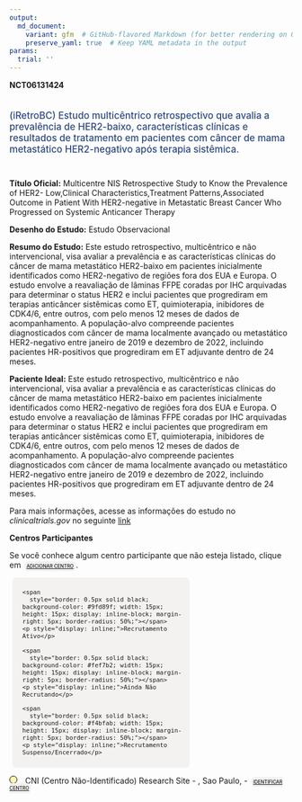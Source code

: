 ```yaml
---
output: 
  md_document:
    variant: gfm  # GitHub-flavored Markdown (for better rendering on GitHub)
    preserve_yaml: true  # Keep YAML metadata in the output
params:
  trial: ''
---
```


**NCT06131424**

<div style="padding: 5px 5px 5px 0px; font-size: 1.20em; font-weight: 500; color: #2E4A7F; text-align: left; margin-bottom: 20px">

(iRetroBC) Estudo multicêntrico retrospectivo que avalia a prevalência
de HER2-baixo, características clínicas e resultados de tratamento em
pacientes com câncer de mama metastático HER2-negativo após terapia
sistêmica.

</div>

**Título Oficial:** Multicentre NIS Retrospective Study to Know the
Prevalence of HER2- Low,Clinical Characteristics,Treatment
Patterns,Associated Outcome in Patient With HER2-negative in Metastatic
Breast Cancer Who Progressed on Systemic Anticancer Therapy

**Desenho do Estudo:** Estudo Observacional

**Resumo do Estudo:** Este estudo retrospectivo, multicêntrico e não
intervencional, visa avaliar a prevalência e as características clínicas
do câncer de mama metastático HER2-baixo em pacientes inicialmente
identificados como HER2-negativo de regiões fora dos EUA e Europa. O
estudo envolve a reavaliação de lâminas FFPE coradas por IHC arquivadas
para determinar o status HER2 e inclui pacientes que progrediram em
terapias anticâncer sistêmicas como ET, quimioterapia, inibidores de
CDK4/6, entre outros, com pelo menos 12 meses de dados de
acompanhamento. A população-alvo compreende pacientes diagnosticados com
câncer de mama localmente avançado ou metastático HER2-negativo entre
janeiro de 2019 e dezembro de 2022, incluindo pacientes HR-positivos que
progrediram em ET adjuvante dentro de 24 meses.

**Paciente Ideal:** Este estudo retrospectivo, multicêntrico e não
intervencional, visa avaliar a prevalência e as características clínicas
do câncer de mama metastático HER2-baixo em pacientes inicialmente
identificados como HER2-negativo de regiões fora dos EUA e Europa. O
estudo envolve a reavaliação de lâminas FFPE coradas por IHC arquivadas
para determinar o status HER2 e inclui pacientes que progrediram em
terapias anticâncer sistêmicas como ET, quimioterapia, inibidores de
CDK4/6, entre outros, com pelo menos 12 meses de dados de
acompanhamento. A população-alvo compreende pacientes diagnosticados com
câncer de mama localmente avançado ou metastático HER2-negativo entre
janeiro de 2019 e dezembro de 2022, incluindo pacientes HR-positivos que
progrediram em ET adjuvante dentro de 24 meses.

Para mais informações, acesse as informações do estudo no
*clinicaltrials.gov* no seguinte
[link](https://clinicaltrials.gov/ct2/show/NCT06131424)

**Centros Participantes**

Se você conhece algum centro participante que não esteja listado, clique
em
<span style="color: #2E4A7F; margin-left: 2px; padding: 4px; background-color: #f3f2f1; border-radius: 8px; font-weight: 500; font-size: 0.6em"><a
href="https://flazar.shinyapps.io/formsapp?study_nct_id=NCT06131424&amp;location_id=N%2FA&amp;location_full_name=N%2FA&amp;form_type=Adicionar%20Centro"
target="_blank">ADICIONAR CENTRO</a></span>.

<div style="margin-bottom: 8px; margin-left: 5px; padding: 8px; max-width: 300px; background-color: #f3f2f1; border-radius: 8px; font-size: 0.9em">

<div style="margin-left: 10px;">

    <span 
      style="border: 0.5px solid black; background-color: #9fd89f; width: 15px; height: 15px; display: inline-block; margin-right: 5px; border-radius: 50%;"></span>
    <p style="display: inline;">Recrutamento Ativo</p>

</div>

<div style="margin-left: 10px;">

    <span 
      style="border: 0.5px solid black; background-color: #fef7b2; width: 15px; height: 15px; display: inline-block; margin-right: 5px; border-radius: 50%;"></span>
    <p style="display: inline;">Ainda Não Recrutando</p>

</div>

<div style="margin-left: 10px;">

    <span 
      style="border: 0.5px solid black; background-color: #f4bfab; width: 15px; height: 15px; display: inline-block; margin-right: 5px; border-radius: 50%;"></span>
    <p style="display: inline;">Recrutamento Suspenso/Encerrado</p>

</div>

</div>

<span style="margin-bottom: -2px;"><span style="border: 0.5px solid black; display: inline-block; width: 12px; height: 12px; border-radius: 50%; margin-right: 10px; padding-bottom: 0px; background-color: #fef7b2;"></span>
CNI (Centro Não-Identificado) Research Site - , Sao Paulo, -
<span style="color: #2E4A7F; margin-left: 2px; padding: 4px; background-color: #f3f2f1; border-radius: 8px; font-weight: 500; font-size: 0.6em"><a
href="https://flazar.shinyapps.io/formsapp?study_nct_id=NCT06131424&amp;location_id=RESEARCHSITESAOPAULOBRAZIL&amp;location_full_name=%28Centro%20N%C3%A3o-Identificado%29%2C%20Research%20Site%20%20-%20%2C%20Sao%20Paulo%2C%20%20-%20&amp;form_type=Identificar%20Centro"
target="_blank">IDENTIFICAR CENTRO</a></span></span>
